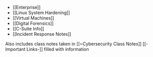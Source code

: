 - [[Enterprise]]
- [[Linux System Hardening]]
- [[Virtual Machines]]
- [[Digital Forensics]]
- [[C-Suite Info]]
- [[Incident Response Notes]]

Also includes class notes taken in [[~Cybersecurity Class Notes]]
[[-Important Links-]] filled with information